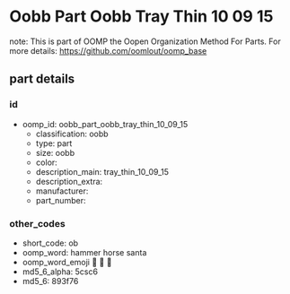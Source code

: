 # Oobb Part Oobb Tray Thin 10 09 15  

note: This is part of OOMP the Oopen Organization Method For Parts. For more details: https://github.com/oomlout/oomp_base

##  part details





### id
* oomp_id: oobb_part_oobb_tray_thin_10_09_15
  * classification: oobb
  * type: part
  * size: oobb
  * color: 
  * description_main: tray_thin_10_09_15
  * description_extra: 
  * manufacturer: 
  * part_number: 

### other_codes
* short_code: ob
* oomp_word: hammer horse santa
* oomp_word_emoji :hammer: :horse: :santa:
* md5_6_alpha: 5csc6
* md5_6: 893f76